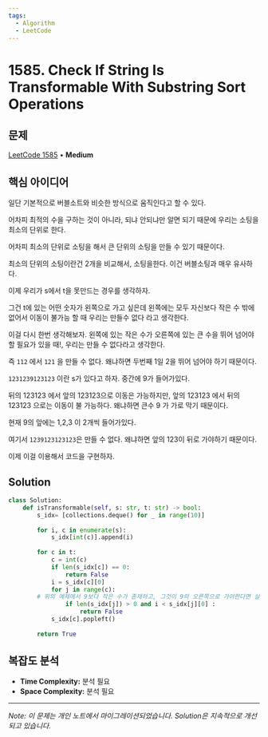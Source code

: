 ```yaml
---
tags:
  - Algorithm
  - LeetCode
---
```


# 1585. Check If String Is Transformable With Substring Sort Operations

## 문제

[LeetCode 1585](https://leetcode.com/problems/check-if-string-is-transformable-with-substring-sort-operations/) • **Medium**

## 핵심 아이디어

일단 기본적으로 버블소트와 비슷한 방식으로 움직인다고 할 수 있다.

어차피 최적의 수을 구하는 것이 아니라, 되냐 안되냐만 알면 되기 때문에 우리는 소팅을 최소의 단위로 한다.

어차피 최소의 단위로 소팅을 해서 큰 단위의 소팅을 만들 수 있기 때문이다.

최소의 단위의 소팅이란건 2개을 비교해서, 소팅을한다. 이건 버블소팅과 매우 유사하다.

이제 우리가 s에서 t을 못만드는 경우를 생각하자.

그건 t에 있는 어떤 숫자가 왼쪽으로 가고 싶은데 왼쪽에는 모두 자신보다 작은 수 밖에 없어서 이동이 불가능 할 때 우리는 만들수 없다 라고 생각한다.

이걸 다시 한번 생각해보자. 왼쪽에 있는 작은 수가 오른쪽에 있는 큰 수을 뛰어 넘어야할 필요가 있을 때!, 우리는 만들 수 없다라고 생각한다.

즉 `112` 에서 `121` 을 만들 수 없다. 왜냐하면 두번째 1일 2을 뛰어 넘어야 하기 때문이다.

`1231239123123` 이란 s가 있다고 하자. 중간에 9가 들어가있다.

뒤의 123123 에서 앞의 123123으로 이동은 가능하지만, 앞의 123123 에서 뒤의 123123 으로는 이동이 불 가능하다. 왜냐하면 큰수 9 가 가로 막기 때문이다.

현재 9의 앞에는 1,2,3 이 2개씩 들어가있다.

여기서 `1239123123123`은 만들 수 없다. 왜냐하면 앞의 123이 뒤로 가야하기 때문이다.

이제 이걸 이용해서 코드을 구현하자.

## Solution

```python
class Solution:
    def isTransformable(self, s: str, t: str) -> bool:
        s_idx= [collections.deque() for _ in range(10)]
        
        for i, c in enumerate(s):
            s_idx[int(c)].append(i)
            
        for c in t:
            c = int(c)
            if len(s_idx[c]) == 0:
                return False
            i = s_idx[c][0]
            for j in range(c):
        # 위의 예제에서 9보다 작은 수가 존재하고, 그것이 9의 오른쪽으로 가야한다면 실패다.
                if len(s_idx[j]) > 0 and i < s_idx[j][0] :
                    return False
            s_idx[c].popleft()
            
        return True
```

## 복잡도 분석

- **Time Complexity:** 분석 필요
- **Space Complexity:** 분석 필요

---

*Note: 이 문제는 개인 노트에서 마이그레이션되었습니다. Solution은 지속적으로 개선되고 있습니다.*
